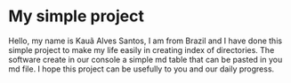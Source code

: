 # My simple project

Hello, my name is Kauã Alves Santos, I am from Brazil and I have done this simple project to make my life easily in creating index of directories. The software create in our console a simple md table that can be pasted in you md file. I hope this project can be usefully to you and our daily progress.
